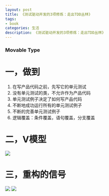 ```yaml
---
layout: post
title: 《测试驱动开发的3项修炼：走出TDD丛林》
tags:
- book
categories: 生活
description: 《测试驱动开发的3项修炼：走出TDD丛林》
---
```



### Movable Type ###



# 一，做到 #

1. 在写产品代码之前，先写它的单元测试 
2. 没有单元测试的类，不允许作为产品代码 
3. 单元测试例子决定了如何写产品代码 
4. 不断地成功运行所有的单元测试例子 
5. 不断的完善单元测试例子 
6. 逻辑覆盖：条件覆盖，语句覆盖，分支覆盖

# 二，V模型

![](http://thumbnail0.baidupcs.com/thumbnail/764f3192a24be61dbe39ee59184706a9?fid=354717987-250528-814158023784369&time=1469977200&rt=sh&sign=FDTAER-DCb740ccc5511e5e8fedcff06b081203-6VyHtvLHt5BEuwDn4m1lyxSUyVM%3D&expires=2h&chkv=0&chkbd=0&chkpc=&dp-logid=2624732908&dp-callid=0&size=c850_u580&quality=100)


# 三，重构的信号

![](http://thumbnail0.baidupcs.com/thumbnail/fe211a3279dbb45b0a04a30c33fce580?fid=354717987-250528-149583062590545&time=1469977200&rt=sh&sign=FDTAER-DCb740ccc5511e5e8fedcff06b081203-dpYsMruBL%2F5x6ghAFv7u%2FSrIvSM%3D&expires=2h&chkv=0&chkbd=0&chkpc=&dp-logid=2624732908&dp-callid=0&size=c850_u580&quality=100)
![](http://thumbnail0.baidupcs.com/thumbnail/b3046b0627cc9cae7bcb733ce7f7684b?fid=354717987-250528-131498520753673&time=1469977200&rt=sh&sign=FDTAER-DCb740ccc5511e5e8fedcff06b081203-4HHTEJAK1jytdzfarbvb1Kmon5A%3D&expires=2h&chkv=0&chkbd=0&chkpc=&dp-logid=2633490362&dp-callid=0&size=c850_u580&quality=100)